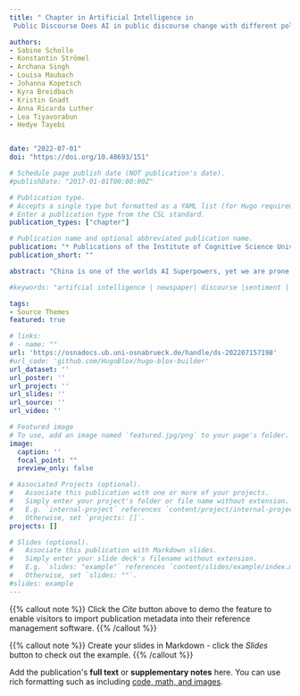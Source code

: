 ```yaml
---
title: " Chapter in Artificial Intelligence in
 Public Discourse Does AI in public discourse change with different political and socio-economic systems? An analysis of the AI debate in newspapers in the emergent AI Superpowers: USA, China and Germany"

authors:
- Sabine Scholle
- Konstantin Strömel
- Archana Singh
- Louisa Maubach
- Johanna Kopetsch
- Kyra Breidbach
- Kristin Gnadt
- Anna Ricarda Luther
- Lea Tiyavorabun
- Hedye Tayebi


date: "2022-07-01"
doi: "https://doi.org/10.48693/151"

# Schedule page publish date (NOT publication's date).
#publishDate: "2017-01-01T00:00:00Z"

# Publication type.
# Accepts a single type but formatted as a YAML list (for Hugo requirements).
# Enter a publication type from the CSL standard.
publication_types: ["chapter"]

# Publication name and optional abbreviated publication name.
publication: "* Publications of the Institute of Cognitive Science Universität Osnabrück"
publication_short: ""

abstract: "China is one of the worlds AI Superpowers, yet we are prone to ignore the discourse the public is presented with in our Western-centric seminar. This study analyses popular newspapers of Germany, the USA and China and conducts a sentiment and SWOT analysis, to compare the style of discourse people of these nations are presented with. This study fnds that China is the most positive in its discourse around AI, while the US and Germany mainly communicate information on artifcial intelligence in an informative manner. In all three countries, the newspapers mostly cover favourable attributes of AI such as opportunities and strengths rather than adverse aspects like threats and weaknesses."

#keywords: "artifcial intelligence | newspaper| discourse |sentiment | SWOT | media | international | China | Germany | USA | comparative analysis"

tags:
- Source Themes
featured: true

# links:
# - name: ""
url: 'https://osnadocs.ub.uni-osnabrueck.de/handle/ds-202207157198'
#url_code: 'github.com/HugoBlox/hugo-blox-builder'
url_dataset: ''
url_poster: ''
url_project: ''
url_slides: ''
url_source: ''
url_video: ''

# Featured image
# To use, add an image named `featured.jpg/png` to your page's folder. 
image:
  caption: ''
  focal_point: ""
  preview_only: false

# Associated Projects (optional).
#   Associate this publication with one or more of your projects.
#   Simply enter your project's folder or file name without extension.
#   E.g. `internal-project` references `content/project/internal-project/index.md`.
#   Otherwise, set `projects: []`.
projects: []

# Slides (optional).
#   Associate this publication with Markdown slides.
#   Simply enter your slide deck's filename without extension.
#   E.g. `slides: "example"` references `content/slides/example/index.md`.
#   Otherwise, set `slides: ""`.
#slides: example
---
```


{{% callout note %}}
Click the *Cite* button above to demo the feature to enable visitors to import publication metadata into their reference management software.
{{% /callout %}}

{{% callout note %}}
Create your slides in Markdown - click the *Slides* button to check out the example.
{{% /callout %}}

Add the publication's **full text** or **supplementary notes** here. You can use rich formatting such as including [code, math, and images](https://docs.hugoblox.com/content/writing-markdown-latex/).
